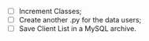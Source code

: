 - [ ] Increment Classes;
- [ ] Create another .py for the data users;
- [ ] Save Client List in a MySQL archive.
